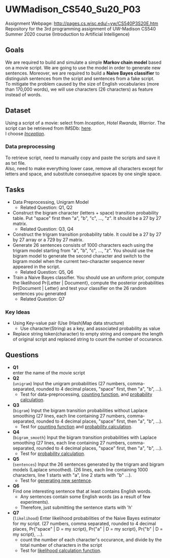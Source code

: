 # UWMadison_CS540_Su20_P03
Assignment Webpage: http://pages.cs.wisc.edu/~yw/CS540P3S20E.htm  
Repository for the 3rd programming assignment of UW-Madison CS540 Summer 2020 course (Introduction to Artificial Intelligence)


## Goals
We are required to build and simulate a simple **Markov chain model** based on a movie script.
We are going to use the model in order to generate new sentences.
Moreover, we are required to build a **Naive Bayes classifier** to distinguish sentences from the script and sentences from a fake script.  
To mitigate the problem caused by the size of English vocabularies (more than 170,000 words), we will use characters (26 characters) as feature instead of words.


## Dataset
Using a script of a movie: select from *Inception*, *Hotel Rwanda*, *Warrior*. The script can be retrieved from IMSDb: [here](https://www.imsdb.com/).  
I choose [*Inception*](https://www.imsdb.com/scripts/Inception.html).

### Data preprocessing
To retrieve script, need to manually copy and paste the scripts and save it as txt file.  
Also, need to make everything lower case, remove all characters except for letters and space, and substitute consequtive spaces by one single space.


## Tasks
- Data Preprocessing, Unigram Model
  - Related Question: Q1, Q2
- Construct the bigram character (letters + space) transition probability table. Put "space" first then "a", "b", "c", ..., "z". It should be a 27 by 27 matrix.
  - Related Question: Q3, Q4
- Construct the trigram transition probability table. It could be a 27 by 27 by 27 array or a 729 by 27 matrix.
- Generate 26 sentences consists of 1000 characters each using the trigram model starting from "a", "b", "c", ..., "z". You should use the bigram model to generate the second character and switch to the bigram model when the current two-character sequence never appeared in the script.
  - Related Question: Q5, Q6
- Train a Naive Bayes classifier. You should use an uniform prior, compute the likelihood Pr{Letter | Document}, compute the posterior probabilities Pr{Document | Letter} and test your classifier on the 26 random sentences you generated
  - Related Question: Q7

### Key Ideas
- Using Key-value pair (Use (Hash)Map data structure)
  - Use character(String) as a key, and associated probability as value
- Replace string token(character) to empty string and compare the length of original script and replaced string to count the number of occurance.


## Questions
- **Q1**  
  enter the name of the movie script
- **Q2**  
  (`unigram`) Input the unigram probabilities (27 numbers, comma-separated, rounded to 4 decimal places, "space" first, then "a", "b", ...).
  - Test for data-preprocessing, [counting function](), and [probability calculation]().
- **Q3**  
  (`bigram`) Input the bigram transition probabilities without Laplace smoothing (27 lines, each line containing 27 numbers, comma-separated, rounded to 4 decimal places, "space" first, then "a", "b", ...).
  - Test for [counting function]() and [probability calculation]().
- **Q4**  
  (`bigram_smooth`) Input the bigram transition probabilities with Laplace smoothing (27 lines, each line containing 27 numbers, comma-separated, rounded to 4 decimal places, "space" first, then "a", "b", ...).
  - Test for [probability calculation]().
- **Q5**  
  (`sentences`) Input the 26 sentences generated by the trigram and bigram models (Laplace smoothed). (26 lines, each line containing 1000 characters, line 1 starts with "a", line 2 starts with "b" ...).
  - Test for [generating new sentence]().
- **Q6**  
  Find one interesting sentence that at least contains English words.
  - Any sentences contain some English words (as a result of few experiments).
  - Therefore, just submitting the sentence starts with 'h'
- **Q7**  
  (`likelihood`) Enter likelihood probabilities of the Naive Bayes estimator for my script. (27 numbers, comma separated, rounded to 4 decimal places, Pr{"space" | D = my script}, Pr{"a" | D = my script}, Pr{"b" | D = my script}, ...).
  - count the number of each character's occurance, and divide by the total number of characters in the script
  - Test for [likelihood calculation function]().